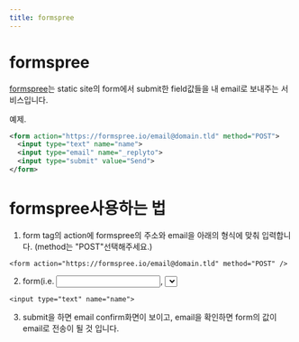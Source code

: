 ```yaml
---
title: formspree
---
```


# formspree
[formspree](https://formspree.io/)는 static site의 form에서 submit한 field값들을 내 email로 보내주는 서비스입니다.

예제.
```xml
<form action="https://formspree.io/email@domain.tld" method="POST">
  <input type="text" name="name">
  <input type="email" name="_replyto">
  <input type="submit" value="Send">
</form>
```

# formspree사용하는 법
1. form tag의 action에 formspree의 주소와 email을 아래의 형식에 맞춰 입력합니다. (method는 "POST"선택해주세요.)

```
<form action="https://formspree.io/email@domain.tld" method="POST" />
```

2. form(i.e. <input>, <select>, <textare>)에 name attribut를 추가합니다.

```
<input type="text" name="name">
```

3. submit을 하면 email confirm화면이 보이고, email을 확인하면 form의 값이 email로 전송이 될 것 입니다.
  
